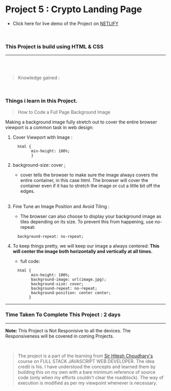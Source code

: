 # Project 5 : Crypto Landing Page

- Click here for live demo of the Project on [ NETLIFY ](https://parikshitproject5.netlify.app/ "Parikshit Project 5")

<br/>

###  This Project is build using HTML & CSS 

***
<br/>


<br/>

>Knowledge gained :

<br/>

###  Things i learn in this Project.

>How to Code a Full Page Background Image

Making a background image fully stretch out to cover the entire browser viewport is a common task in web design:

1. Cover Viewport with Image : <br/>
    ```
      html {
            min-height: 100%;
            }
    ```

2. background-size: cover ;  
    - cover tells the browser to make sure the image always covers the entire container, in this case html. The browser will cover the container even if it has to stretch the image or cut a little bit off the edges. 
  
    <br/>
3. Fine Tune an Image Position and Avoid Tiling :
    - The browser can also choose to display your background image as tiles depending on its size. To prevent this from happening, use no-repeat:
    ```
      background-repeat: no-repeat;
    ```
4. To keep things pretty, we will keep our image a  always centered:
<b>This will center the image both horizontally and vertically at all times.</b>

   - full code:
    ```
      html {
            min-height: 100%;
            background-image: url(image.jpg);
            background-size: cover;
            background-repeat: no-repeat;
            background-position: center center;
           }
    ```



***

### Time Taken To Complete This Project : 2 days

***

<b> Note: </b>  This Project is Not Responisive to all the devices. The Responsiveness will be covered in coming Projects.

<br>

>The project is a part of the learning from  [ Sir Hitesh Choudhary's ](https://github.com/hiteshchoudhary) course on FULL STACK JAVASCRIPT WEB DEVELOPER. The idea credit is his. I have understood the concepts and learned them by building this on my own with a bare minimum reference of source code (only when my efforts couldn't clear the roadblock). The way of execution is modified as per my viewpoint whenever is necessary.









